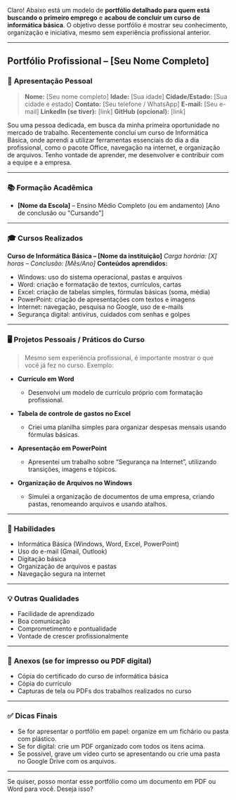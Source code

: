 Claro! Abaixo está um modelo de **portfólio detalhado para quem está buscando o primeiro emprego** e **acabou de concluir um curso de informática básica**. O objetivo desse portfólio é mostrar seu conhecimento, organização e iniciativa, mesmo sem experiência profissional anterior.

---

## **Portfólio Profissional – \[Seu Nome Completo]**

### 📄 **Apresentação Pessoal**

> **Nome:** \[Seu nome completo]
> **Idade:** \[Sua idade]
> **Cidade/Estado:** \[Sua cidade e estado]
> **Contato:** \[Seu telefone / WhatsApp]
> **E-mail:** \[Seu e-mail]
> **LinkedIn (se tiver):** \[link]
> **GitHub (opcional):** \[link]

Sou uma pessoa dedicada, em busca da minha primeira oportunidade no mercado de trabalho. Recentemente concluí um curso de Informática Básica, onde aprendi a utilizar ferramentas essenciais do dia a dia profissional, como o pacote Office, navegação na internet, e organização de arquivos. Tenho vontade de aprender, me desenvolver e contribuir com a equipe e a empresa.

---

### 📚 **Formação Acadêmica**

* **\[Nome da Escola]** – Ensino Médio Completo (ou em andamento)
  \[Ano de conclusão ou "Cursando"]

---

### 🎓 **Cursos Realizados**

**Curso de Informática Básica – \[Nome da instituição]**
*Carga horária: \[X] horas – Conclusão: \[Mês/Ano]*
**Conteúdos aprendidos:**

* Windows: uso do sistema operacional, pastas e arquivos
* Word: criação e formatação de textos, currículos, cartas
* Excel: criação de tabelas simples, fórmulas básicas (soma, média)
* PowerPoint: criação de apresentações com textos e imagens
* Internet: navegação, pesquisa no Google, uso de e-mails
* Segurança digital: antivírus, cuidados com senhas e golpes

---

### 🖥️ **Projetos Pessoais / Práticos do Curso**

> Mesmo sem experiência profissional, é importante mostrar o que você já fez no curso. Exemplo:

* **Currículo em Word**

  * Desenvolvi um modelo de currículo próprio com formatação profissional.

* **Tabela de controle de gastos no Excel**

  * Criei uma planilha simples para organizar despesas mensais usando fórmulas básicas.

* **Apresentação em PowerPoint**

  * Apresentei um trabalho sobre “Segurança na Internet”, utilizando transições, imagens e tópicos.

* **Organização de Arquivos no Windows**

  * Simulei a organização de documentos de uma empresa, criando pastas, renomeando arquivos e usando atalhos.

---

### 💼 **Habilidades**

* Informática Básica (Windows, Word, Excel, PowerPoint)
* Uso do e-mail (Gmail, Outlook)
* Digitação básica
* Organização de arquivos e pastas
* Navegação segura na internet

---

### 💡 **Outras Qualidades**

* Facilidade de aprendizado
* Boa comunicação
* Comprometimento e pontualidade
* Vontade de crescer profissionalmente

---

### 📎 **Anexos (se for impresso ou PDF digital)**

* Cópia do certificado do curso de informática básica
* Cópia do currículo
* Capturas de tela ou PDFs dos trabalhos realizados no curso

---

### ✅ Dicas Finais

* Se for apresentar o portfólio em papel: organize em um fichário ou pasta com plástico.
* Se for digital: crie um PDF organizado com todos os itens acima.
* Se possível, grave um vídeo curto se apresentando ou crie uma pasta no Google Drive com os arquivos.

---

Se quiser, posso montar esse portfólio como um documento em PDF ou Word para você. Deseja isso?
